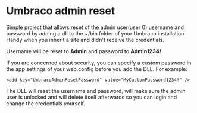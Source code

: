 # Umbraco admin reset
Simple project that allows reset of the admin user(user 0) username and password by adding a dll to the ~/bin folder of your Umbraco installation. Handy when you inherit a site and didn't receive the credentials.

Username will be reset to **Admin** and password to **Admin1234!**

If you are concerned about security, you can specify a custom password in the app settings of your web.config before you add the DLL. For example:

```
<add key="UmbracoAdminResetPassword" value="MyCustomPassword1234!" />
```

The DLL will reset the username and password, will make sure the admin user is unlocked and will delete itself afterwards so you can login and change the credentials yourself.


